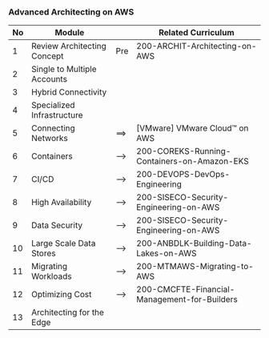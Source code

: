 ### Advanced Architecting on AWS

| No  | Module                      |     | Related Curriculum                           |
| --- | --------------------------- | --- | -------------------------------------------- |
| 1   | Review Architecting Concept | Pre | 200-ARCHIT-Architecting-on-AWS               |
| 2   | Single to Multiple Accounts |     |                                              |
| 3   | Hybrid Connectivity         |     |                                              |
| 4   | Specialized Infrastructure  |     |                                              |
| 5   | Connecting Networks         | ==> | [VMware] VMware Cloud™ on AWS                |
| 6   | Containers                  | --> | 200-COREKS-Running-Containers-on-Amazon-EKS  |
| 7   | CI/CD                       | --> | 200-DEVOPS-DevOps-Engineering                |
| 8   | High Availability           | --> | 200-SISECO-Security-Engineering-on-AWS       |
| 9   | Data Security               | --> | 200-SISECO-Security-Engineering-on-AWS       |
| 10  | Large Scale Data Stores     | --> | 200-ANBDLK-Building-Data-Lakes-on-AWS        |
| 11  | Migrating Workloads         | --> | 200-MTMAWS-Migrating-to-AWS                  |
| 12  | Optimizing Cost             | --> | 200-CMCFTE-Financial-Management-for-Builders |
| 13  | Architecting for the Edge   |     |                                              |
